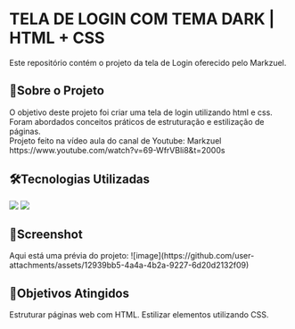 <h1>TELA DE LOGIN COM TEMA DARK | HTML + CSS</h1>
<p>Este repositório contém o projeto da tela de Login oferecido pelo Markzuel.</p>

<h2>📖Sobre o Projeto</h2>
<p>O objetivo deste projeto foi criar uma tela de login utilizando html e css. Foram abordados conceitos práticos de estruturação e estilização de páginas.<br>
Projeto feito na vídeo aula do canal de Youtube: Markzuel<br>
https://www.youtube.com/watch?v=69-WfrVBli8&t=2000s</p>

<h2>🛠️Tecnologias Utilizadas</h2>
<div>
  <img src="https://img.shields.io/badge/HTML-239120?style=for-the-badge&logo=html5&logoColor=white">
  <img src="https://img.shields.io/badge/CSS-239120?&style=for-the-badge&logo=css3&logoColor=white">
</div>

<h2>📸Screenshot</h2>
Aqui está uma prévia do projeto:
![image](https://github.com/user-attachments/assets/12939bb5-4a4a-4b2a-9227-6d20d2132f09)

<h2>🎯Objetivos Atingidos</h2>
Estruturar páginas web com HTML. Estilizar elementos utilizando CSS.
